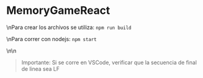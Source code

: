 # MemoryGameReact

\nPara crear los archivos se utiliza:
`npm run build` 

\nPara correr con nodejs:
`npm start` 

\n\n
> Importante: Si se corre en VSCode, verificar que la secuencia de final de linea sea LF
